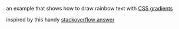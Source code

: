 an example that shows how to draw rainbow text with [CSS gradients](https://developer.mozilla.org/en-US/docs/Web/CSS/gradient)

inspired by this handy [stackoverflow answer](https://stackoverflow.com/a/37832318/1732222)
